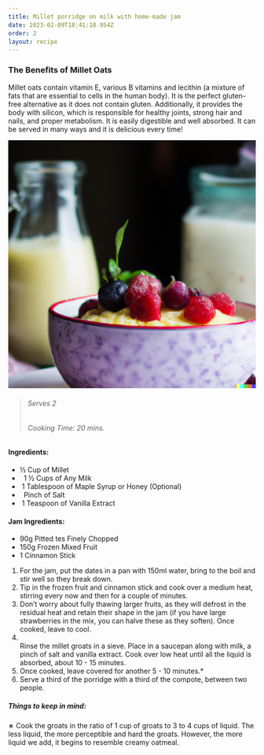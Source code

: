 ```yaml
---
title: Millet porridge on milk with home-made jam
date: 2023-02-09T18:41:18.954Z
order: 2
layout: recipe
---
```

### The Benefits of Millet Oats

Millet oats contain vitamin E, various B vitamins and lecithin (a mixture of fats that are essential to cells in the human body). It i﻿s t﻿he perfect gluten-free alternative as it does not contain gluten. A﻿dditionally, it provides the body with silicon, which is responsible for healthy joints, strong hair and nails, and proper metabolism. It is easily digestible and well absorbed. It can be served in many ways and it is delicious every time!

![A bowl of porridge, placed on a grey cloth, with a bowl of yogurt on the right.](../uploads/1a6fbae7-fe85-4a7b-a77f-817694f6b5c4.png "Millet Porridge (Serving Example)")

> ###### Serves 2
>
> ###### Cooking Time: 20 mins.

#### Ingredients:

* ½ Cup of Millet
*   1 ½ Cups of Any Milk
*  1 Tablespoon of Maple Syrup or Honey (Optional)
*   Pinch of Salt
*  1 Teaspoon of Vanilla Extract

#### Jam Ingredients:

* 90g Pitted [](https://www.bbcgoodfood.com/glossary/date-glossary)tes Finely Chopped
* 150g Frozen Mixed Fruit 
* 1 Cinnamon Stick

1. For the jam, put the dates in a pan with 150ml water, bring to the boil and stir well so they break down. 
2. Tip in the frozen fruit and cinnamon stick and cook over a medium heat, stirring every now and then for a couple of minutes. 
3. Don’t worry about fully thawing larger fruits, as they will defrost in the residual heat and retain their shape in the jam (if you have large strawberries in the mix, you can halve these as they soften). Once cooked, leave to cool. 
4. \
   Rinse the millet groats in a sieve. Place in a saucepan along with milk, a pinch of salt and vanilla extract. Cook over low heat until all the liquid is absorbed, about 10 - 15 minutes. 
5. Once cooked, leave covered for another 5 - 10 minutes.*
6. Serve a third of the porridge with a third of the compote, between two people.

##### Things to keep in mind:

∗ Cook the groats in the ratio of 1 cup of groats to 3 to 4 cups of liquid. The less liquid, the more perceptible and hard the groats. However, the more liquid we add, it begins to resemble creamy oatmeal.